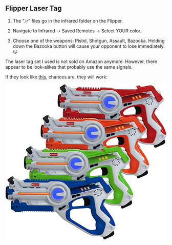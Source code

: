 ## Flipper Laser Tag

1) The ".ir" files go in the infrared folder on the Flipper.

2) Navigate to Infrared -> Saved Remotes -> Select YOUR color.

3) Choose one of the weapons: Pistol, Shotgun, Assault, Bazooka. Holding down the Bazooka button will cause your opponent to lose immediately. 😏

The laser tag set I used is not sold on Amazon anymore. However, there appear to be look-alikes that probably use the same signals.

If they look like [this](https://amzn.to/3WrO8bt), chances are, they will work:

<img src="laser_tag_set.jpg"/>
